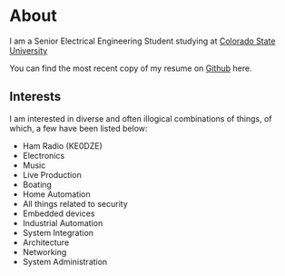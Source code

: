# About

I am a Senior Electrical Engineering Student studying at [Colorado State
University](http://www.colostate.edu)

You can find the most recent copy of my resume on
[Github](https://github.com/sww1235/LaTeX-Resume/blob/master/LaTeX-Resume-2016.pdf)
here.


## Interests

I am interested in diverse and often illogical combinations of things, of which,
a few have been listed below:

-   Ham Radio (KE0DZE)
-   Electronics
-   Music
-   Live Production
-   Boating
-   Home Automation
-   All things related to security
-   Embedded devices
-   Industrial Automation
-   System Integration
-   Architecture
-   Networking
-   System Administration
